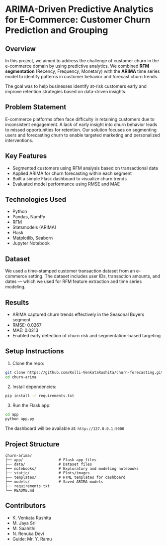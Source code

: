 # ARIMA-Driven Predictive Analytics for E-Commerce: Customer Churn Prediction and Grouping

## Overview
In this project, we aimed to address the challenge of customer churn in the e-commerce domain by using predictive analytics. We combined **RFM segmentation** (Recency, Frequency, Monetary) with the **ARIMA** time series model to identify patterns in customer behavior and forecast churn trends.

The goal was to help businesses identify at-risk customers early and improve retention strategies based on data-driven insights.

## Problem Statement
E-commerce platforms often face difficulty in retaining customers due to inconsistent engagement. A lack of early insight into churn behavior leads to missed opportunities for retention. Our solution focuses on segmenting users and forecasting churn to enable targeted marketing and personalized interventions.

## Key Features
- Segmented customers using RFM analysis based on transactional data
- Applied ARIMA for churn forecasting within each segment
- Built a simple Flask dashboard to visualize churn trends
- Evaluated model performance using RMSE and MAE

## Technologies Used
- Python
- Pandas, NumPy
- RFM
- Statsmodels (ARIMA)
- Flask
- Matplotlib, Seaborn
- Jupyter Notebook

## Dataset
We used a time-stamped customer transaction dataset from an e-commerce setting. The dataset includes user IDs, transaction amounts, and dates — which we used for RFM feature extraction and time series modeling.

## Results
- ARIMA captured churn trends effectively in the Seasonal Buyers segment
- RMSE: 0.0267
- MAE: 0.0213
- Enabled early detection of churn risk and segmentation-based targeting

## Setup Instructions
1. Clone the repo:
```bash
git clone https://github.com/Kolli-VenkataRushita/churn-forecasting.git
cd churn-arima
````

2. Install dependencies:

```bash
pip install -r requirements.txt
```

3. Run the Flask app:

```bash
cd app
python app.py
```

The dashboard will be available at: `http://127.0.0.1:5000`

## Project Structure

```
churn-arima/
├── app/                # Flask app files
├── data/               # Dataset files
├── notebooks/          # Exploratory and modeling notebooks
├── static/             # Plots/images
├── templates/          # HTML templates for dashboard
├── models/             # Saved ARIMA models
├── requirements.txt
└── README.md
```

## Contributors

* K. Venkata Rushita
* M. Jaya Sri
* M. Saahithi
* N. Renuka Devi
* Guide: Mr. Y. Ramu
